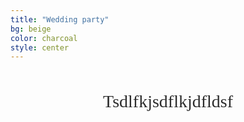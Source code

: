 ```yaml
---
title: "Wedding party"
bg: beige
color: charcoal
style: center
---
```



<!-- text -->
<div style="
  color: #2C2C2C;               /* charcoal text for readability */
  font-family: 'Playfair Display', serif;  /* elegant wedding font */
  font-size: 2em;
  line-height: 1.7;
  text-align: center;
  max-width: 700px;
  margin: 40px auto;
">
  <p>
     Tsdlfkjsdflkjdfldsf
  </p>
</div>
